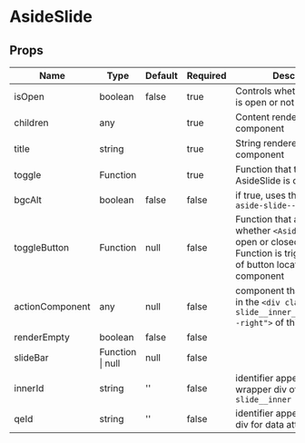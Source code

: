 # AsideSlide

## Props
| Name            | Type                 | Default | Required | Description                                                                                                                                 |
| --------------- | -------------------- | ------- | -------- | ------------------------------------------------------------------------------------------------------------------------------------------- |
| isOpen          | boolean              | false   | true     | Controls whether `AsideSlide` is open or not initaial load                                                                                  |
| children        | any                  |         | true     | Content rendered inside component                                                                                                           |
| title           | string               |         | true     | String rendered within component                                                                                                            |
| toggle          | Function             |         | true     | Function that toggle AsideSlide is open or not                                                                                              |
| bgcAlt          | boolean              | false   | false    | if true, uses this css class `aside-slide--bgc-alt`                                                                                         |
| toggleButton    | Function             | null    | false    | Function that also toggles whether `<AsideSlide />` is open or closed.<br>Function is triggered on click of button located in the component |
| actionComponent | any                  | null    | false    | component that is rendered in the `<div class"aside-slide__inner__header__item--right">` of this component                                  |
| renderEmpty     | boolean              | false   | false    |                                                                                                                                             |
| slideBar        | Function &#124; null | null    | false    |                                                                                                                                             |
| innerId         | string               | ''      | false    | identifier appended to the wrapper div of `div.aside-slide__inner`                                                                          |
| qeId            | string               | ''      | false    | identifier appended to parent div for data attribute                                                                                        |
